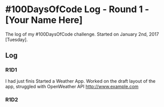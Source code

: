 # #100DaysOfCode Log - Round 1 - [Your Name Here]

The log of my #100DaysOfCode challenge. Started on January 2nd, 2017 [Tuesday].

## Log

### R1D1
I had just finis
Started a Weather App. Worked on the draft layout of the app, struggled with OpenWeather API http://www.example.com

### R1D2
